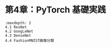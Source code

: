 # 第4章：PyTorch 基礎実践
```{toctree}
:maxdepth: 2
4.1 ResNet
4.2 GoogLeNet
4.3 DenseNet
4.4 FashionMNIST画像分類
```
